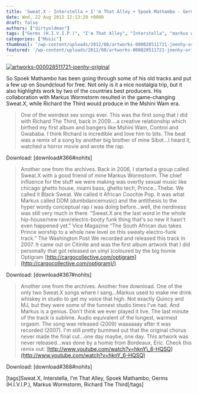 ```yaml
---
title: 'Sweat.X - Interstella + I''m That Alley + Spoek Mathambo - Germs (H.I.V.I.P.)'
date: Wed, 22 Aug 2012 12:13:29 +0000
draft: false
authors: ["dirtyoldman"]
tags: ["Germs (H.I.V.I.P.)", "I'm That Alley", "Interstella", "markus wormstorm", "richard the third", "Spoek Mathambo", "Sweat X"]
categories: ["Music"]
thumbnail: '/wp-content/uploads/2012/08/artworks-000028511721-joenhy-original-150x150.jpg'
featured: '/wp-content/uploads/2012/08/artworks-000028511721-joenhy-original-304x190.jpg'
---
```


[![](/wp-content/uploads/2012/08/artworks-000028511721-joenhy-original.jpg "artworks-000028511721-joenhy-original")](/2012/08/22/sweat-x-interstella-im-that-alley-spoek-mathambo-germs-h-i-v-i-p/artworks-000028511721-joenhy-original/)

So Spoek Mathambo has been going through some of his old tracks and put a few up on Soundcloud for free. Not only is it a nice nostalgia trip, but it also highlights work by two of the countries best producers. His collaboration with Markus Wormstorm resulted in the game-changing Sweat.X, while Richard the Third would produce in the Mshini Wam era.

> One of the weirdest sex songs ever. This was the first song that I did with Richard The Third, back in 2009....a creative relationship which birthed my first album and bangers like Mshini Wam, Control and Gwababa. I think Richard is incredible and love him to bits. The beat was a remix of a song by another big brother of mine Sibot...I heard it, watched a horror movie and wrote the rap.

Download: \[download#366#nohits\]

> Another one from the archives. Back in 2006, I started a group called Sweat.X with a good friend of mine Markus Wormstorm. The chief influence for the stuff we were making was overtly sexual music like chicago ghetto house, miami bass, ghetto tech, Prince...Thebe. We called it Black Sweat. We called it African Coochie Pop. It was what Markus called DDM (dumbdancemusic) and the antithesis to the hyper wordy conceptual rap I was doing before...well, the nerdiness was still very much in there. “Sweat.X are the last word in the whole hip-house/new rave/electro-booty funk thing that's so new it hasn't even happened yet.” Vice Magazine “The South African duo takes Prince worship to a whole new level on this sweaty electro-funk track.” The Washington Post We recorded and released this track in 2007. It came out on Citinite and was the first album artwork that I did personally that got released on vinyl (coloured by the big homie Optigram [http://cargocollective.com/optigram](http://cargocollective.com/optigram)/)

Download: \[download#367#nohits\]

> Another one from the archives. Another free download. One of the only two Sweat.X songs where I sang...Markus used to make me drink whiskey in studio to get my voice that high. Not exactly Quincy and MJ, but they were some of the funnest studio times I've had. And Markus is a genius. Don't think we ever played it live. The last minute of the track is sublime. Audio equivalent of the longest, warmest orgasm. The song was released (2009) waaaaaay after it was recorded (2007). I'm still pretty bummed out that the original chorus never made the final cut...one day maybe, one day. This artwork was never released...was done by a homie from Bordeaux, Eric. Check this remix out: [http://www.youtube.com/watch?v=hknY\_6-HQSQ](http://www.youtube.com/watch?v=hknY_6-HQSQ)

Download: \[download#368#nohits\]

\[tags\]Sweat.X, Interstella, I'm That Alley, Spoek Mathambo, Germs (H.I.V.I.P.), Markus Wormstorm, Richard The Third\[/tags\]